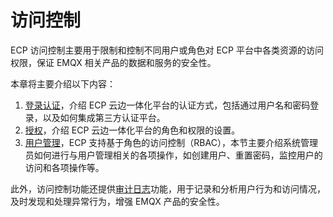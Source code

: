 # 访问控制

ECP 访问控制主要用于限制和控制不同用户或角色对 ECP 平台中各类资源的访问权限，保证 EMQX 相关产品的数据和服务的安全性。

本章将主要介绍以下内容：

1. [登录认证](ecp_login)，介绍 ECP 云边一体化平台的认证方式，包括通过用户名和密码登录，以及如何集成第三方认证平台。
3. [授权](authorize)，介绍 ECP 云边一体化平台的角色和权限的设置。
3. [用户管理](../system_admin/user_management.md)，ECP 支持基于角色的访问控制（RBAC），本节主要介绍系统管理员如何进行与用户管理相关的各项操作，如创建用户、重置密码，监控用户的访问和各项操作等。

此外，访问控制功能还提供[审计日志](../system_admin/operation_audit.md)功能，用于记录和分析用户行为和访问情况，及时发现和处理异常行为，增强 EMQX 产品的安全性。

